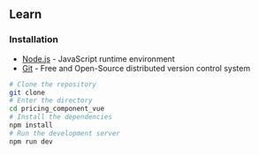 ## Learn

### Installation

- [Node.js](https://nodejs.org/en/) - JavaScript runtime environment
- [Git](https://git-scm.com/) - Free and Open-Source distributed version control system


```bash
# Clone the repository
git clone
# Enter the directory
cd pricing_component_vue
# Install the dependencies
npm install
# Run the development server
npm run dev
```